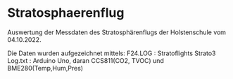 # Stratosphaerenflug
Auswertung der Messdaten des Stratosphärenflugs der Holstenschule vom 04.10.2022.

Die Daten wurden aufgezeichnet mittels:
F24.LOG : Stratoflights Strato3
Log.txt : Arduino Uno, daran CCS811(CO2, TVOC) und BME280(Temp,Hum,Pres) 

